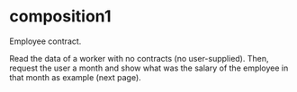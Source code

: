 # composition1
Employee contract.

Read the data of a worker with no contracts (no user-supplied).
Then, request the user a month and show what was the salary of the employee in that month as example (next page).
